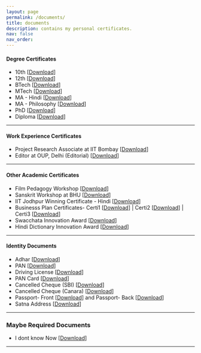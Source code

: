 ```yaml
---
layout: page
permalink: /documents/
title: documents 
description: contains my personal certificates. 
nav: false
nav_order:
---
```



#### Degree Certificates

* 10th [[Download]()]
* 12th [[Download]()]
* BTech [[Download]()]
* MTech [[Download]()]
* MA - Hindi [[Download]()]
* MA - Philosophy [[Download]()]
* PhD [[Download]()]
* Diploma [[Download]()]
---


#### Work Experience Certificates

* Project Research Associate at IIT Bombay [[Download]()]
* Editor at OUP, Delhi (Editorial) [[Download]()]
---


#### Other Academic Certificates

* Film Pedagogy Workshop [[Download]()]
* Sanskrit Workshop at BHU [[Download]()]
* IIT Jodhpur Winning Certificate - Hindi [[Download]()]
* Businesss Plan Certificates- Certi1 [[Download]()] | Certi2 [[Download]()] | Certi3 [[Download]()]
* Swacchata Innovation Award [[Download]()]
* Hindi Dictionary Innovation Award [[Download]()]
---



#### Identity Documents

* Adhar [[Download]()]
* PAN [[Download]()]
* Driving License [[Download]()]
* PAN Card [[Download]()]
* Cancelled Cheque (SBI) [[Download]()]
* Cancelled Cheque (Canara) [[Download]()]
* Passport- Front [[Download]()] and Passport- Back [[Download]()]
* Satna Address [[Download]()]
---



### Maybe Required Documents

* I dont know Now [[Download]()]
---